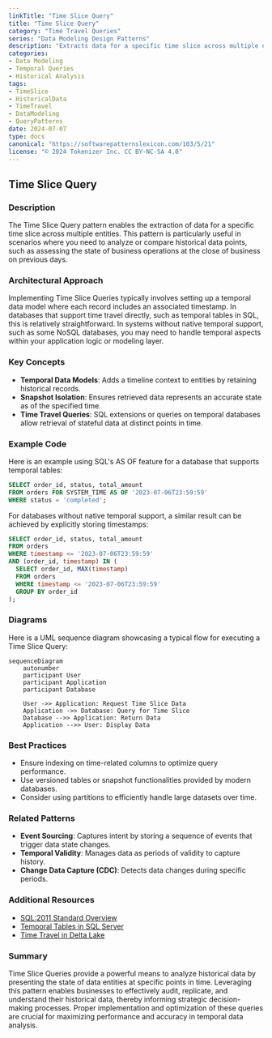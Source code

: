 ```yaml
---
linkTitle: "Time Slice Query"
title: "Time Slice Query"
category: "Time Travel Queries"
series: "Data Modeling Design Patterns"
description: "Extracts data for a specific time slice across multiple entities, facilitating historical data analysis and comparison, such as retrieving status snapshots at particular time points."
categories:
- Data Modeling
- Temporal Queries
- Historical Analysis
tags:
- TimeSlice
- HistoricalData
- TimeTravel
- DataModeling
- QueryPatterns
date: 2024-07-07
type: docs
canonical: "https://softwarepatternslexicon.com/103/5/21"
license: "© 2024 Tokenizer Inc. CC BY-NC-SA 4.0"
---
```


## Time Slice Query

### Description
The Time Slice Query pattern enables the extraction of data for a specific time slice across multiple entities. This pattern is particularly useful in scenarios where you need to analyze or compare historical data points, such as assessing the state of business operations at the close of business on previous days.

### Architectural Approach
Implementing Time Slice Queries typically involves setting up a temporal data model where each record includes an associated timestamp. In databases that support time travel directly, such as temporal tables in SQL, this is relatively straightforward. In systems without native temporal support, such as some NoSQL databases, you may need to handle temporal aspects within your application logic or modeling layer.

### Key Concepts
- **Temporal Data Models**: Adds a timeline context to entities by retaining historical records.
- **Snapshot Isolation**: Ensures retrieved data represents an accurate state as of the specified time.
- **Time Travel Queries**: SQL extensions or queries on temporal databases allow retrieval of stateful data at distinct points in time.

### Example Code
Here is an example using SQL's AS OF feature for a database that supports temporal tables:

```sql
SELECT order_id, status, total_amount
FROM orders FOR SYSTEM_TIME AS OF '2023-07-06T23:59:59'
WHERE status = 'completed';
```

For databases without native temporal support, a similar result can be achieved by explicitly storing timestamps:

```sql
SELECT order_id, status, total_amount
FROM orders
WHERE timestamp <= '2023-07-06T23:59:59'
AND (order_id, timestamp) IN (
  SELECT order_id, MAX(timestamp)
  FROM orders
  WHERE timestamp <= '2023-07-06T23:59:59'
  GROUP BY order_id
);
```

### Diagrams
Here is a UML sequence diagram showcasing a typical flow for executing a Time Slice Query:

```mermaid
sequenceDiagram
    autonumber
    participant User
    participant Application
    participant Database

    User ->> Application: Request Time Slice Data
    Application ->> Database: Query for Time Slice
    Database -->> Application: Return Data
    Application -->> User: Display Data
```

### Best Practices
- Ensure indexing on time-related columns to optimize query performance.
- Use versioned tables or snapshot functionalities provided by modern databases.
- Consider using partitions to efficiently handle large datasets over time.

### Related Patterns
- **Event Sourcing**: Captures intent by storing a sequence of events that trigger data state changes.
- **Temporal Validity**: Manages data as periods of validity to capture history.
- **Change Data Capture (CDC)**: Detects data changes during specific periods.

### Additional Resources
- [SQL:2011 Standard Overview](https://en.wikipedia.org/wiki/SQL:2011)
- [Temporal Tables in SQL Server](https://docs.microsoft.com/en-us/sql/relational-databases/tables/temporal-tables)
- [Time Travel in Delta Lake](https://delta.io/blog/2020-02-24-delta-lake-time-travel/)

### Summary
Time Slice Queries provide a powerful means to analyze historical data by presenting the state of data entities at specific points in time. Leveraging this pattern enables businesses to effectively audit, replicate, and understand their historical data, thereby informing strategic decision-making processes. Proper implementation and optimization of these queries are crucial for maximizing performance and accuracy in temporal data analysis.
